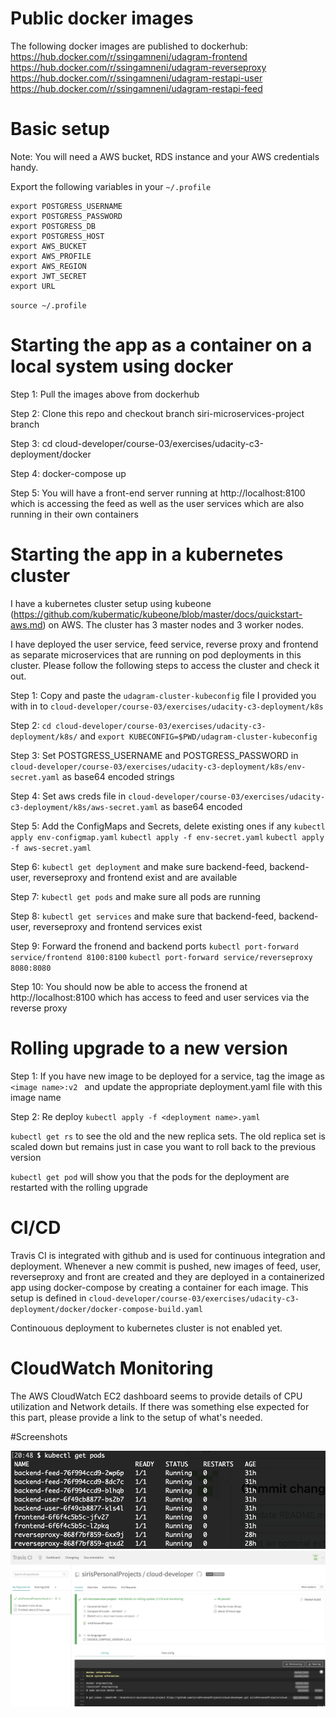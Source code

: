 # Public docker images
The following docker images are published to dockerhub: 
https://hub.docker.com/r/ssingamneni/udagram-frontend
https://hub.docker.com/r/ssingamneni/udagram-reverseproxy
https://hub.docker.com/r/ssingamneni/udagram-restapi-user
https://hub.docker.com/r/ssingamneni/udagram-restapi-feed

# Basic setup

Note: You will need a AWS bucket, RDS instance and your AWS credentials handy.

Export the following variables in your `~/.profile`

```
export POSTGRESS_USERNAME
export POSTGRESS_PASSWORD
export POSTGRESS_DB
export POSTGRESS_HOST
export AWS_BUCKET
export AWS_PROFILE
export AWS_REGION
export JWT_SECRET
export URL

```

`source ~/.profile`

# Starting the app as a container on a local system using docker
Step 1: Pull the images above from dockerhub

Step 2: Clone this repo and checkout branch siri-microservices-project branch

Step 3: cd cloud-developer/course-03/exercises/udacity-c3-deployment/docker

Step 4: docker-compose up

Step 5: You will have a front-end server running at http://localhost:8100 which is accessing the feed as well as the user services which are also running in their own containers


# Starting the app in a kubernetes cluster

I have a kubernetes cluster setup using kubeone (https://github.com/kubermatic/kubeone/blob/master/docs/quickstart-aws.md) on AWS. The cluster has 3 master nodes and 3 worker nodes.

I have deployed the user service, feed service, reverse proxy and frontend as separate microservices that are running on pod deployments in this cluster. Please follow the following steps to access the cluster and check it out.

Step 1: Copy and paste the `udagram-cluster-kubeconfig` file I provided you with in to `cloud-developer/course-03/exercises/udacity-c3-deployment/k8s`

Step 2: `cd cloud-developer/course-03/exercises/udacity-c3-deployment/k8s/` and `export KUBECONFIG=$PWD/udagram-cluster-kubeconfig`

Step 3: Set POSTGRESS_USERNAME and POSTGRESS_PASSWORD in `cloud-developer/course-03/exercises/udacity-c3-deployment/k8s/env-secret.yaml` as base64 encoded strings

Step 4: Set aws creds file in `cloud-developer/course-03/exercises/udacity-c3-deployment/k8s/aws-secret.yaml` as base64 encoded

Step 5: Add the ConfigMaps and Secrets, delete existing ones if any
`kubectl apply env-configmap.yaml`
`kubectl apply -f env-secret.yaml`
`kubectl apply -f aws-secret.yaml`

Step 6: `kubectl get deployment` and make sure backend-feed, backend-user, reverseproxy and frontend exist and are available

Step 7: `kubectl get pods` and make sure all pods are running

Step 8: `kubectl get services` and make sure that backend-feed, backend-user, reverseproxy and frontend services exist

Step 9: Forward the fronend and backend ports
`kubectl port-forward service/frontend 8100:8100`
`kubectl port-forward service/reverseproxy 8080:8080`

Step 10: You should now be able to access the fronend at http://localhost:8100 which has access to feed and user services via the reverse proxy

# Rolling upgrade to a new version

Step 1: If you have new image to be deployed for a service, tag the image as `<image name>:v2 ` and update the appropriate deployment.yaml file with this image name

Step 2: Re deploy
`kubectl apply -f <deployment name>.yaml`

`kubectl get rs` to see the old and the new replica sets. The old replica set is scaled down but remains just in case you want to roll back to the previous version

`kubectl get pod` will show you that the pods for the deployment are restarted with the rolling upgrade

# CI/CD 

Travis CI is integrated with github and is used for continuous integration and deployment. Whenever a new commit is pushed, new images of feed, user, reverseproxy and front are created and they are deployed in a containerized app using docker-compose by creating a container for each image. 
This setup is defined in `cloud-developer/course-03/exercises/udacity-c3-deployment/docker/docker-compose-build.yaml`

Continouous deployment to kubernetes cluster is not enabled yet.

# CloudWatch Monitoring

The AWS CloudWatch EC2 dashboard seems to provide details of CPU utilization and Network details. If there was something else expected for this part, please provide a link to the setup of what's needed.

#Screenshots

![Kubernetes pods running](kubernetes_pods.png)
![Travis CI build](travisCI_build_pipeline.png)
